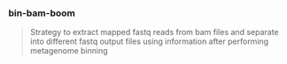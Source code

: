 ### bin-bam-boom

> Strategy to extract mapped fastq reads from bam files and separate into different fastq output files using information after performing metagenome binning


